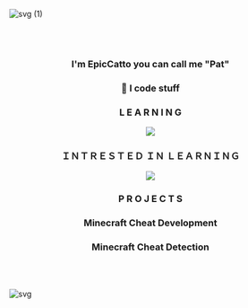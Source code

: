 ![svg (1)](https://github.com/EpicCatto/EpicCatto/assets/72650902/96c1309e-d384-4a93-8723-89c78e24d79a)

<br><br>

<h3 align="center">I'm EpicCatto you can call me "Pat"</h3>
<h3 align="center">👋 I code stuff</h3>

<h3 align="center">L E A R N I N G</h3>
<p align="center">
  <a href="https://skillicons.dev">
    <img src="https://skillicons.dev/icons?i=java,html,css,js,typescript,nodejs,react,nextjs,express,mongodb&perline=12" />
  </a>
</p>

<h3 align="center">ＩＮＴＲＥＳＴＥＤ ＩＮ ＬＥＡＲＮＩＮＧ</h3>
<p align="center">
  <a href="https://skillicons.dev">
    <img src="https://skillicons.dev/icons?i=go,tensorflow,kotlin,c,cs,cpp,lua,docker,rust,dotnet,svelte,wasm&perline=12" />
  </a>
</p>

<h3 align="center">P R O J E C T S</h3>
<h3 align="center">Minecraft Cheat Development</h3>
<h3 align="center">Minecraft Cheat Detection</h3>

<br><br>

![svg](https://github.com/EpicCatto/EpicCatto/assets/72650902/6040ba6a-9591-47a5-95fe-1c322597eba0)
